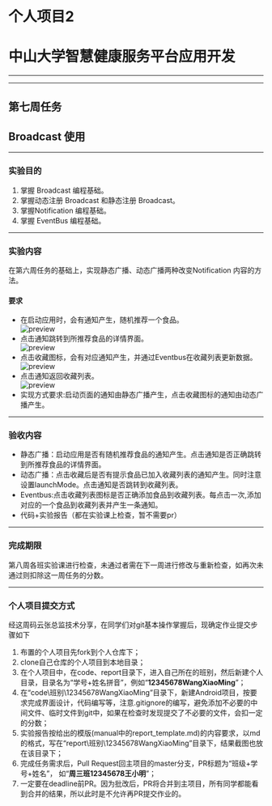 # 个人项目2
# 中山大学智慧健康服务平台应用开发

---  

---  

## 第七周任务  
## Broadcast 使用

---
  
### 实验目的
   1. 掌握 Broadcast 编程基础。  
   2. 掌握动态注册 Broadcast 和静态注册 Broadcast。
   3. 掌握Notification 编程基础。
   4. 掌握 EventBus 编程基础。
   
---

### 实验内容
在第六周任务的基础上，实现静态广播、动态广播两种改变Notification 内容的方法。  

#### 要求  
* 在启动应用时，会有通知产生，随机推荐一个食品。  
 ![preview](https://gitee.com/code_sysu/PersonalProject2/raw/master/manual/images/week7_static_notification.jpg)
* 点击通知跳转到所推荐食品的详情界面。  
 ![preview](https://gitee.com/code_sysu/PersonalProject2/raw/master/manual/images/week7_static_jump.jpg) 
* 点击收藏图标，会有对应通知产生，并通过Eventbus在收藏列表更新数据。  
 ![preview](https://gitee.com/code_sysu/PersonalProject2/raw/master/manual/images/week7_requirement3.jpg) 
* 点击通知返回收藏列表。  
 ![preview](https://gitee.com/code_sysu/PersonalProject2/raw/master/manual/images/week7_requirement4.jpg) 
* 实现方式要求:启动页面的通知由静态广播产生，点击收藏图标的通知由动态广播产生。   

 

---

### 验收内容
* 静态广播：启动应用是否有随机推荐食品的通知产生。点击通知是否正确跳转到所推荐食品的详情界面。
* 动态广播：点击收藏后是否有提示食品已加入收藏列表的通知产生。同时注意设置launchMode。点击通知是否跳转到收藏列表。
* Eventbus:点击收藏列表图标是否正确添加食品到收藏列表。每点击一次,添加对应的一个食品到收藏列表并产生一条通知。
* 代码+实验报告（都在实验课上检查，暂不需要pr）

---

### 完成期限
第八周各班实验课进行检查，未通过者需在下一周进行修改与重新检查，如再次未通过则扣除这一周任务的分数。

---


### 个人项目提交方式
经这周码云张总监技术分享，在同学们对git基本操作掌握后，现确定作业提交步骤如下
1. 布置的个人项目先fork到个人仓库下；
2. clone自己仓库的个人项目到本地目录；
3. 在个人项目中，在code、report目录下，进入自己所在的班别，然后新建个人目录，目录名为“学号+姓名拼音”，例如“**12345678WangXiaoMing**”；
4. 在“code\班别\12345678WangXiaoMing”目录下，新建Android项目，按要求完成界面设计，代码编写等，注意.gitignore的编写，避免添加不必要的中间文件、临时文件到git中，如果在检查时发现提交了不必要的文件，会扣一定的分数；
5. 实验报告按给出的模版(manual中的report_template.md)的内容要求，以md的格式，写在“report\班别\12345678WangXiaoMing”目录下，结果截图也放在该目录下；
6. 完成任务需求后，Pull Request回主项目的master分支，PR标题为“班级+学号+姓名”， 如“**周三班12345678王小明**”；
7. 一定要在deadline前PR。因为批改后，PR将合并到主项目，所有同学都能看到合并的结果，所以此时是不允许再PR提交作业的。